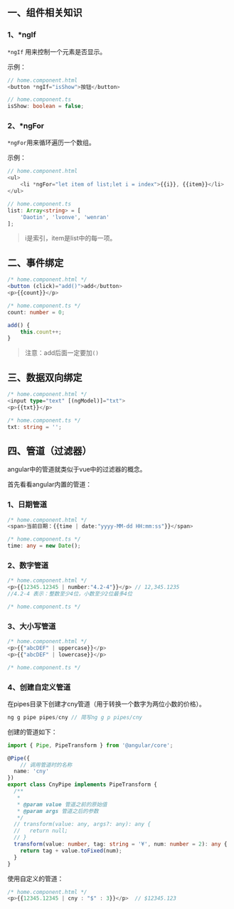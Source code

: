 ## 一、组件相关知识

### 1、*ngIf

`*ngIf` 用来控制一个元素是否显示。

示例：

```typescript
// home.component.html
<button *ngIf="isShow">按钮</button>

// home.component.ts
isShow: boolean = false;
```



### 2、*ngFor

`*ngFor`用来循环遍历一个数组。

示例：

```typescript
// home.component.html
<ul>
    <li *ngFor="let item of list;let i = index">{{i}}, {{item}}</li>
</ul>

// home.component.ts
list: Array<string> = [
    'Daotin', 'lvonve', 'wenran'
];
```

> i是索引，item是list中的每一项。




## 二、事件绑定

```typescript
/* home.component.html */
<button (click)="add()">add</button>
<p>{{count}}</p>

/* home.component.ts */
count: number = 0;

add() {
    this.count++;
}
```

> 注意：add后面一定要加`()`



## 三、数据双向绑定

```typescript
/* home.component.html */
<input type="text" [(ngModel)]="txt">
<p>{{txt}}</p>

/* home.component.ts */
txt: string = '';
```



## 四、管道（过滤器）

angular中的管道就类似于vue中的过滤器的概念。



首先看看angular内置的管道：

### 1、日期管道

```typescript
/* home.component.html */
<span>当前日期：{{time | date:"yyyy-MM-dd HH:mm:ss"}}</span>

/* home.component.ts */
time: any = new Date();
```

### 2、数字管道

```typescript
/* home.component.html */
<p>{{12345.12345 | number:"4.2-4"}}</p> // 12,345.1235
//4.2-4 表示：整数至少4位，小数至少2位最多4位

/* home.component.ts */
```

### 3、大小写管道

```typescript
/* home.component.html */
<p>{{"abcDEF" | uppercase}}</p>
<p>{{"abcDEF" | lowercase}}</p>

/* home.component.ts */
```

### 4、创建自定义管道

在pipes目录下创建才cny管道（用于转换一个数字为两位小数的价格）。

```c
ng g pipe pipes/cny // 简写ng g p pipes/cny
```

创建的管道如下：

```typescript
import { Pipe, PipeTransform } from '@angular/core';

@Pipe({
    // 调用管道时的名称
  name: 'cny'
})
export class CnyPipe implements PipeTransform {
  /**
   * 
   * @param value 管道之前的原始值
   * @param args 管道之后的参数
   */
  // transform(value: any, args?: any): any {
  //   return null;
  // }
  transform(value: number, tag: string = '¥', num: number = 2): any {
    return tag + value.toFixed(num);
  }
}
```

使用自定义的管道：

```typescript
/* home.component.html */
<p>{{12345.12345 | cny : "$" : 3}}</p>  // $12345.123
```

